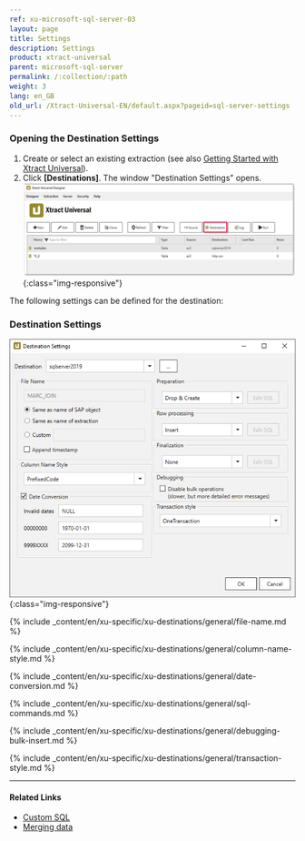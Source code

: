 ```yaml
---
ref: xu-microsoft-sql-server-03
layout: page
title: Settings
description: Settings
product: xtract-universal
parent: microsoft-sql-server
permalink: /:collection/:path
weight: 3
lang: en_GB
old_url: /Xtract-Universal-EN/default.aspx?pageid=sql-server-settings
---
```


### Opening the Destination Settings
1. Create or select an existing extraction (see also [Getting Started with Xtract Universal](../../getting-started/define-a-table-extraction)).
2. Click **[Destinations]**. The window "Destination Settings" opens.
![Destination-settings](/img/content/xu/xu_designer_destination.png){:class="img-responsive"}

The following settings can be defined for the destination:  

### Destination Settings

![ext_spec_set_de_form_debug](/img/content/ext_spec_set_de_form_debug.png){:class="img-responsive"}

{% include _content/en/xu-specific/xu-destinations/general/file-name.md %}

{% include _content/en/xu-specific/xu-destinations/general/column-name-style.md %}

{% include _content/en/xu-specific/xu-destinations/general/date-conversion.md %}

{% include _content/en/xu-specific/xu-destinations/general/sql-commands.md %}

{% include _content/en/xu-specific/xu-destinations/general/debugging-bulk-insert.md %}

{% include _content/en/xu-specific/xu-destinations/general/transaction-style.md %}

****
#### Related Links
- [Custom SQL](https://help.theobald-software.com/en/xtract-universal/xu-destinations/microsoft-sql-server/sql-server-custom-sql) 
- [Merging data](./merging-data)